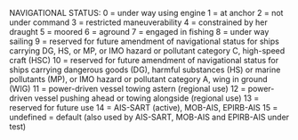 NAVIGATIONAL STATUS:
0 = under way using engine
1 = at anchor
2 = not under command
3 = restricted maneuverability
4 = constrained by her draught
5 = moored
6 = aground
7 = engaged in fishing
8 = under way sailing
9 = reserved for future amendment of navigational status for ships carrying DG, HS, or MP, or IMO hazard or pollutant category C, high-speed craft (HSC)
10 = reserved for future amendment of navigational status for ships carrying dangerous goods (DG), harmful substances (HS) or marine pollutants (MP), or IMO hazard or pollutant category A, wing in ground (WIG)
11 = power-driven vessel towing astern (regional use)
12 = power-driven vessel pushing ahead or towing alongside (regional use)
13 = reserved for future use
14 = AIS-SART (active), MOB-AIS, EPIRB-AIS
15 = undefined = default (also used by AIS-SART, MOB-AIS and EPIRB-AIS under test)
